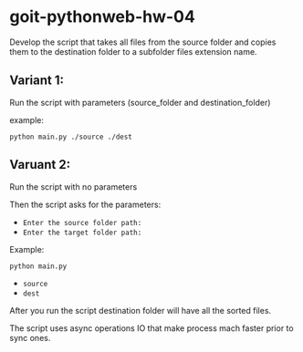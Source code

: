 # goit-pythonweb-hw-04

Develop the script that takes all files from the source folder and copies them to the destination folder to a subfolder
files extension name.

## Variant 1:

Run the script with parameters (source_folder and destination_folder)

example:

```shell
python main.py ./source ./dest
```

## Varuant 2:

Run the script with no parameters

Then the script asks for the parameters:

- `Enter the source folder path:`
- `Enter the target folder path:`

Example:

```shell
python main.py
```

- `source`
- `dest`

After you run the script destination folder will have all the sorted files.

The script uses async operations IO that make process mach faster prior to sync ones.